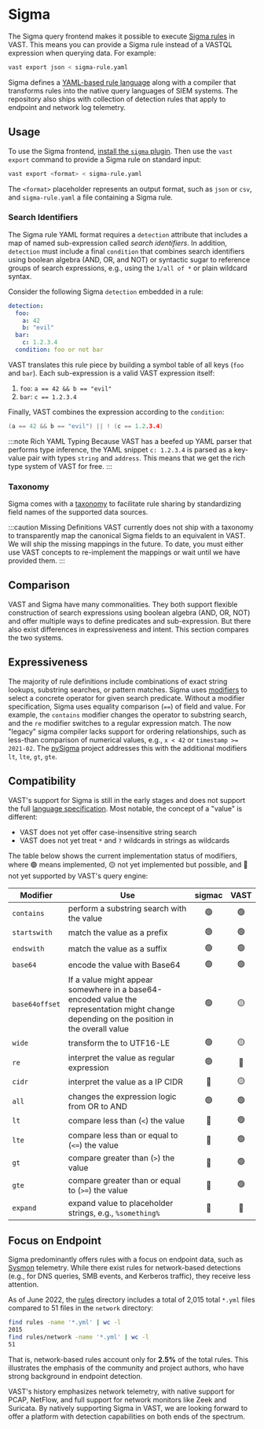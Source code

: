 # Sigma

The Sigma query frontend makes it possible to execute [Sigma
rules](https://github.com/SigmaHQ/sigma) in VAST. This means you can
provide a Sigma rule instead of a VASTQL expression when querying data. For
example:

```bash
vast export json < sigma-rule.yaml
```

Sigma defines a [YAML-based rule language][sigma-spec] along with a compiler
that transforms rules into the native query languages of SIEM systems. The
repository also ships with collection of detection rules that apply to endpoint
and network log telemetry.

## Usage

To use the Sigma frontend, [install the `sigma`
plugin](/docs/setup-vast/configure#plugins). Then use the `vast export` command
to provide a Sigma rule on standard input:

```bash
vast export <format> < sigma-rule.yaml
```

The `<format>` placeholder represents an output format, such as `json` or `csv`,
and `sigma-rule.yaml` a file containing a Sigma rule.

### Search Identifiers

The Sigma rule YAML format requires a `detection` attribute that includes a map
of named sub-expression called *search identifiers*. In addition, `detection`
must include a final `condition` that combines search identifiers using boolean
algebra (AND, OR, and NOT) or syntactic sugar to reference groups of search
expressions, e.g., using the `1/all of *` or plain wildcard syntax.

Consider the following Sigma `detection` embedded in a rule:

```yaml
detection:
  foo:
    a: 42
    b: "evil"
  bar:
    c: 1.2.3.4
  condition: foo or not bar
```

VAST translates this rule piece by building a symbol table of all keys (`foo`
and `bar`). Each sub-expression is a valid VAST expression itself:

1. `foo`: `a == 42 && b == "evil"`
2. `bar`: `c == 1.2.3.4`

Finally, VAST combines the expression according to the `condition`:

```c
(a == 42 && b == "evil") || ! (c == 1.2.3.4)
```

:::note Rich YAML Typing
Because VAST has a beefed up YAML parser that performs type inference, the YAML
snippet `c: 1.2.3.4` is parsed as a key-value pair with types `string` and
`address`. This means that we get the rich type system of VAST for free.
:::

### Taxonomy

Sigma comes with a [taxonomy](https://github.com/SigmaHQ/sigma/wiki/Taxonomy) to
facilitate rule sharing by standardizing field names of the supported data
sources.

:::caution Missing Definitions
VAST currently does not ship with a taxonomy to transparently map the canonical
Sigma fields to an equivalent in VAST. We will ship the missing mappings in the
future. To date, you must either use VAST concepts to re-implement the mappings
or wait until we have provided them.
:::

## Comparison

VAST and Sigma have many commonalities. They both support flexible construction
of search expressions using boolean algebra (AND, OR, NOT) and offer multiple
ways to define predicates and sub-expression. But there also exist differences
in expressiveness and intent. This section compares the two systems.

## Expressiveness

The majority of rule definitions include combinations of exact string lookups,
substring searches, or pattern matches. Sigma uses
[modifiers](https://github.com/SigmaHQ/sigma/wiki/Specification#value-modifiers)
to select a concrete operator for given search predicate. Without a modifier
specification, Sigma uses equality comparison (`==`) of field and value. For
example, the `contains` modifier changes the operator to substring search, and
the `re` modifier switches to a regular expression match. The now "legacy" sigma
compiler lacks support for ordering relationships, such as less-than comparison
of numerical values, e.g., `x < 42` or `timestamp >= 2021-02`. The
[pySigma][pysigma] project addresses this with the additional modifiers `lt`,
`lte`, `gt`, `gte`.

## Compatibility

VAST's support for Sigma is still in the early stages and does not support the
full [language specification][sigma-spec]. Most notable, the concept of a
"value" is different:

- VAST does not yet offer case-insensitive string search
- VAST does not yet treat `*` and `?` wildcards in strings as wildcards

The table below shows the current implementation status of modifiers, where 🟢
means implemented, 🟡 not yet implemented but possible, and 🔴 not yet supported
by VAST's query engine:

|Modifier|Use|sigmac|VAST|
|--------|---|:----:|:--:|
|`contains`|perform a substring search with the value|🟢|🟢|
|`startswith`|match the value as a prefix|🟢|🟢|
|`endswith`|match the value as a suffix|🟢|🟢|
|`base64`|encode the value with Base64|🟢|🟢
|`base64offset`|If a value might appear somewhere in a base64-encoded value the representation might change depending on the position in the overall value|🟢|🟡
|`wide`|transform the to UTF16-LE|🟢|🟡
|`re`|interpret the value as regular expression|🟢|🔴
|`cidr`|interpret the value as a IP CIDR|🔴|🟡
|`all`|changes the expression logic from OR to AND|🟢|🟢
|`lt`|compare less than (`<`) the value|🔴|🟢
|`lte`|compare less than or equal to (`<=`) the value|🔴|🟢
|`gt`|compare greater than (`>`) the value|🔴|🟢
|`gte`|compare greater than or equal to (`>=`) the value|🔴|🟢
|`expand`|expand value to placeholder strings, e.g., `%something%`|🔴|🔴

## Focus on Endpoint

Sigma predominantly offers rules with a focus on endpoint data, such as
[Sysmon](https://docs.microsoft.com/en-us/sysinternals/downloads/sysmon)
telemetry. While there exist rules for network-based detections (e.g., for
DNS queries, SMB events, and Kerberos traffic), they receive less attention.

As of June 2022, the [rules][sigma-rules-2022-06] directory includes a total of
2,015 total `*.yml` files compared to 51 files in the `network` directory:

```bash
find rules -name '*.yml' | wc -l
2015
find rules/network -name '*.yml' | wc -l
51
```

That is, network-based rules account only for **2.5%** of the total rules. This
illustrates the emphasis of the community and project authors, who have strong
background in endpoint detection.

VAST's history emphasizes network telemetry, with native support for PCAP,
NetFlow, and full support for network monitors like Zeek and Suricata. By
natively supporting Sigma in VAST, we are looking forward to offer a platform
with detection capabilities on both ends of the spectrum.

[pysigma]: https://github.com/SigmaHQ/pySigma
[correlations]: https://github.com/SigmaHQ/sigma/wiki/Specification:-Sigma-Correlations
[sigma-spec]: https://github.com/SigmaHQ/sigma/wiki/Specification
[sigma-rules-2022-06]: https://github.com/SigmaHQ/sigma/tree/d78818e27d42710f427eb205a9ca59b4ab97e728/rules
